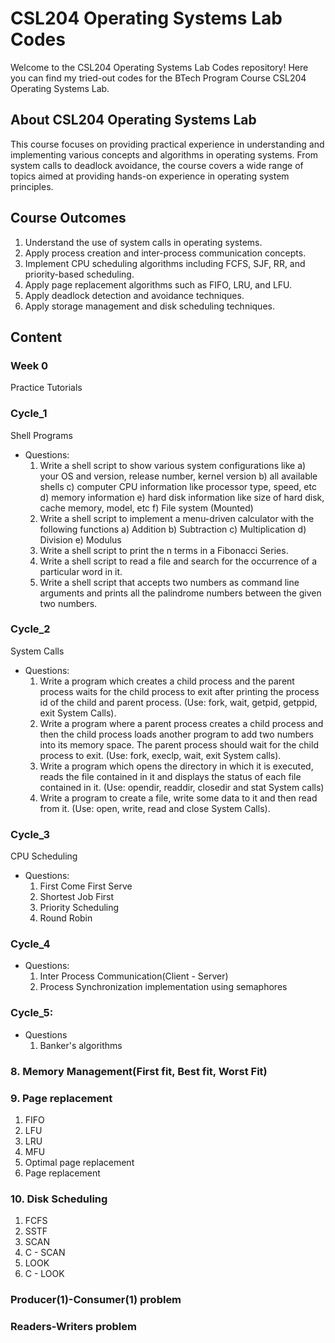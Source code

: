 # CSL204 Operating Systems Lab Codes

Welcome to the CSL204 Operating Systems Lab Codes repository! Here you can find my tried-out codes for the BTech Program Course CSL204 Operating Systems Lab.

## About CSL204 Operating Systems Lab

This course focuses on providing practical experience in understanding and implementing various concepts and algorithms in operating systems. From system calls to deadlock avoidance, the course covers a wide range of topics aimed at providing hands-on experience in operating system principles.

## Course Outcomes

1. Understand the use of system calls in operating systems.
2. Apply process creation and inter-process communication concepts.
3. Implement CPU scheduling algorithms including FCFS, SJF, RR, and priority-based scheduling.
4. Apply page replacement algorithms such as FIFO, LRU, and LFU.
5. Apply deadlock detection and avoidance techniques.
6. Apply storage management and disk scheduling techniques.


## Content

### Week 0
Practice Tutorials

### Cycle_1
Shell Programs
- Questions:
  1. Write a shell script to show various system configurations like
     a) your OS and version, release number, kernel version
     b) all available shells
     c) computer CPU information like processor type, speed, etc
     d) memory information
     e) hard disk information like size of hard disk, cache memory, model, etc
     f) File system (Mounted)
  2. Write a shell script to implement a menu-driven calculator with the following functions
     a) Addition
     b) Subtraction
     c) Multiplication
     d) Division
     e) Modulus
  3. Write a shell script to print the n terms in a Fibonacci Series.
  4. Write a shell script to read a file and search for the occurrence of a particular word in it.
  5. Write a shell script that accepts two numbers as command line arguments and prints all the palindrome numbers between the given two numbers.

### Cycle_2
System Calls
- Questions:
  1. Write a program which creates a child process and the parent process waits for the child process to exit after printing the process id of the child and parent process. (Use: fork, wait, getpid, getppid, exit System Calls).
  2. Write a program where a parent process creates a child process and then the child process loads another program to add two numbers into its memory space. The parent process should wait for the child process to exit. (Use: fork, execlp, wait, exit System calls).
  3. Write a program which opens the directory in which it is executed, reads the file contained in it and displays the status of each file contained in it. (Use: opendir, readdir, closedir and stat System calls)
  4. Write a program to create a file, write some data to it and then read from it. (Use: open, write, read and close System Calls).

### Cycle_3
CPU Scheduling
- Questions:
  1. First Come First Serve
  2. Shortest Job First
  3. Priority Scheduling
  4. Round Robin

### Cycle_4
- Questions:
  1. Inter Process Communication(Client - Server)
  2. Process Synchronization implementation using semaphores

### Cycle_5:
- Questions
  1. Banker's algorithms

### 8. Memory Management(First fit, Best fit, Worst Fit)

### 9. Page replacement
  1. FIFO
  2. LFU
  3. LRU
  4. MFU
  5. Optimal page replacement
  6. Page replacement

### 10. Disk Scheduling
  1. FCFS
  2. SSTF
  3. SCAN
  4. C - SCAN
  5. LOOK
  6. C - LOOK

### Producer(1)-Consumer(1) problem

### Readers-Writers problem

